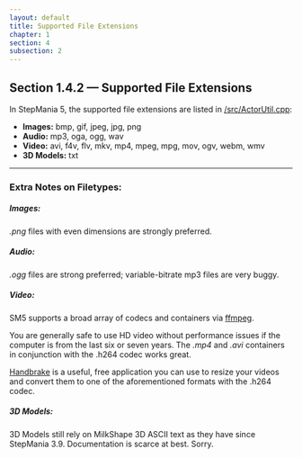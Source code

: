 ```yaml
---
layout: default
title: Supported File Extensions
chapter: 1
section: 4
subsection: 2
---
```



## Section 1.4.2 &mdash; Supported File Extensions

In StepMania 5, the supported file extensions are listed in [/src/ActorUtil.cpp](https://github.com/stepmania/stepmania/blob/master/src/ActorUtil.cpp):


+ **Images:** bmp, gif, jpeg, jpg, png
+ **Audio:** mp3, oga, ogg, wav
+ **Video:** avi, f4v, flv, mkv, mp4, mpeg, mpg, mov, ogv, webm, wmv
+ **3D Models:** txt


<hr>

### Extra Notes on Filetypes:

##### Images:
*.png* files with even dimensions are strongly preferred.

##### Audio:
 *.ogg* files are strong preferred; variable-bitrate mp3 files are very buggy.

##### Video:
SM5 supports a broad array of codecs and containers via [ffmpeg](https://www.ffmpeg.org/).

You are generally safe to use HD video without performance issues if the computer is from the last six or seven years. The *.mp4* and *.avi* containers in conjunction with the .h264 codec works great.

[Handbrake](https://handbrake.fr/) is a useful, free application you can use to resize your videos and convert them to one of the aforementioned formats with the .h264 codec.

##### 3D Models:
3D Models still rely on MilkShape 3D ASCII text as they have since StepMania 3.9.  Documentation is scarce at best.  Sorry.